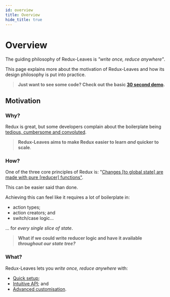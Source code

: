 ```yaml
---
id: overview
title: Overview
hide_title: true
---
```


# Overview

The guiding philosophy of Redux-Leaves is *"write once, reduce anywhere"*.

This page explains more about the motivation of Redux-Leaves and how its design philosophy is put into practice.

> **Just want to see some code? Check out the basic [30 second demo](examples/basicExample.md).**

## Motivation

### Why?

Redux is great, but some developers complain about the boilerplate being [tedious, cumbersome and convoluted](https://medium.com/@Charles_Stover/no-boilerplate-global-state-management-in-react-41e905944eb7).

> **Redux-Leaves aims to make Redux easier to learn *and* quicker to scale**.

### How?

One of the three core principles of Redux is: "[Changes \[to global state\] are made with pure \[reducer\] functions"](https://redux.js.org/introduction/three-principles#changes-are-made-with-pure-functions).

This can be easier said than done.

Achieving this can feel like it requires a lot of boilerplate in:
- action types;
- action creators; and
- switch/case logic...

... for *every single slice of state*.

> **What if we could write reducer logic and have it available *throughout our state tree?***

### What?

Redux-Leaves lets you *write once, reduce anywhere* with:
- [Quick setup](features.md#quick-setup);
- [Intuitive API](features.md#intuitive-api); and
- [Advanced customisation](features.md#advanced-customisation).